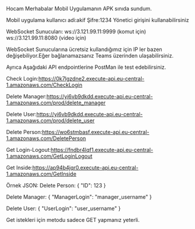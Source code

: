 Hocam Merhabalar Mobil Uygulamanın APK sınıda sundum.

Mobil uygulama kullanıcı adi:akif 
Şifre:1234 Yönetici girişini kullanabilirsiniz

WebSocket Sunucuları:
ws://3.121.99.11:9999 (komut için)
ws://3.121.99.11:8080 (video için)

WebSocket Sunucularına ücretsiz kullandığımız için IP ler bazen
değişebiliyor.Eğer bağlanamazsanız Teams üzerinden  ulaşabilirsiniz.

Ayrıca Aşağıdaki API endpointlerine PostMan ile  test edebilirsiniz.


Check Login:https://0k7lgzdne2.execute-api.eu-central-1.amazonaws.com/CheckLogin

Delete Manager:https://yi6vb9dkdd.execute-api.eu-central-1.amazonaws.com/prod/delete_manager

Delete User:https://yi6vb9dkdd.execute-api.eu-central-1.amazonaws.com/prod/delete_user

Delete Person:https://wo6stmbasf.execute-api.eu-central-1.amazonaws.com/DeletePerson

Get Login-Logout:https://fndbr4lqf1.execute-api.eu-central-1.amazonaws.com/GetLoginLogout

Get Inside:https://ap94b4jqr0.execute-api.eu-central-1.amazonaws.com/GetInside

Örnek JSON: 
Delete Person:
{
  "ID": 123
}

Delete Manager:
{
  "ManagerLogin": "manager_username"
}

Delete User:
{
  "UserLogin": "user_username"
}

Get istekleri için metodu sadece GET yapmanız yeterli.

